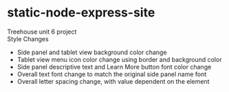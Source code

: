 # static-node-express-site
Treehouse unit 6 project  
Style Changes  
* Side panel and tablet view background color change  
* Tablet view menu icon color change using border and background color
* Side panel descriptive text and Learn More button font color change  
* Overall text font change to match the original side panel name font  
* Overall letter spacing change, with value dependent on the element